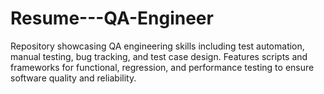 # Resume---QA-Engineer
Repository showcasing QA engineering skills including test automation, manual testing, bug tracking, and test case design. Features scripts and frameworks for functional, regression, and performance testing to ensure software quality and reliability.
